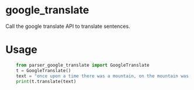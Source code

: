 # google_translate
Call the google translate API to translate sentences.
# Usage
```python
    from parser_google_translate import GoogleTranslate
    t = GoogleTranslate()
    text = "once upon a time there was a mountain, on the mountain was a temple"
    print(t.translate(text)
```
